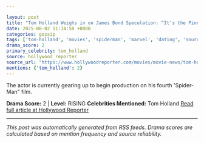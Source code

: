 ```yaml
---

layout: post
title: "Tom Holland Weighs in on James Bond Speculation: “It’s the Pinnacle of Working in Our Industry”"
date: 2025-08-02 11:14:58 +0000
categories: gossip
tags: ['tom-holland', 'movies', 'spiderman', 'marvel', 'dating', 'source-hollywood_reporter', 'drama-rising']
drama_score: 2
primary_celebrity: tom_holland
source: hollywood_reporter
source_url: "https://www.hollywoodreporter.com/movies/movie-news/tom-holland-james-bond-speculation-1236336138/"
mentions: {'tom_holland': 2}
---
```


The actor is currently gearing up to begin production on his fourth 'Spider-Man" film.

**Drama Score:** 2 | **Level:** RISING **Celebrities Mentioned:** Tom Holland [Read full article at Hollywood Reporter](https://www.hollywoodreporter.com/movies/movie-news/tom-holland-james-bond-speculation-1236336138/)

---

*This post was automatically generated from RSS feeds. Drama scores are calculated based on mention frequency and source reliability.*